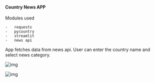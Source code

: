 #### Country News APP

Modules used

	-	requests
	-	pycountry
	-	streamlit
	-	news api
	

App fetches data from news api. User can enter the country name and select news category.


![img](https://github.com/Siddharthbadal/Python-Projects/blob/main/countrynewsapp/images/img1.png)


![img](https://github.com/Siddharthbadal/Python-Projects/blob/main/countrynewsapp/images/img2.png)
